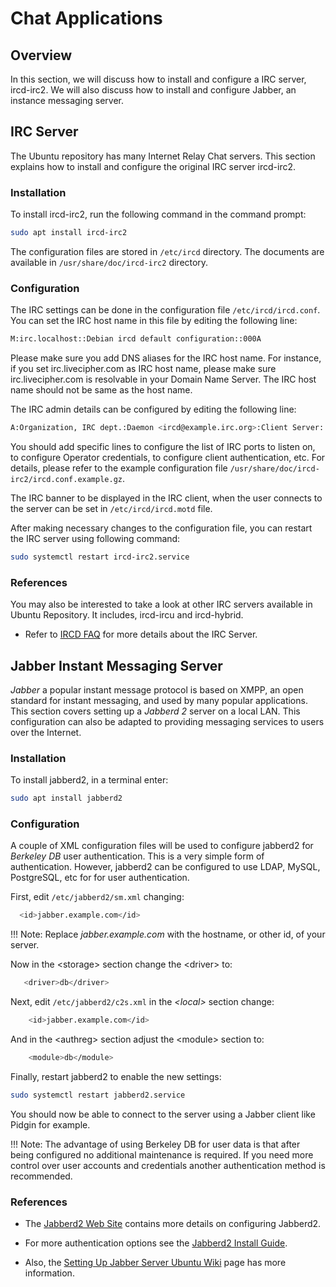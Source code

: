 # Chat Applications 

## Overview 

In this section, we will discuss how to install and configure a IRC server,
ircd-irc2. We will also discuss how to install and configure Jabber, an
instance messaging server.

## IRC Server

The Ubuntu repository has many Internet Relay Chat servers. This section
explains how to install and configure the original IRC server ircd-irc2.

### Installation 

To install ircd-irc2, run the following command in the command prompt:

```bash
sudo apt install ircd-irc2
```

The configuration files are stored in `/etc/ircd` directory. The documents are
available in `/usr/share/doc/ircd-irc2` directory.

### Configuration 

The IRC settings can be done in the configuration file `/etc/ircd/ircd.conf`.
You can set the IRC host name in this file by editing the following line:

```bash
M:irc.localhost::Debian ircd default configuration::000A
```

Please make sure you add DNS aliases for the IRC host name. For instance, if
you set irc.livecipher.com as IRC host name, please make sure
irc.livecipher.com is resolvable in your Domain Name Server. The IRC host name
should not be same as the host name.

The IRC admin details can be configured by editing the following line:

```bash
A:Organization, IRC dept.:Daemon <ircd@example.irc.org>:Client Server::IRCnet:
```

You should add specific lines to configure the list of IRC ports to listen on,
to configure Operator credentials, to configure client authentication, etc.
For details, please refer to the example configuration file
`/usr/share/doc/ircd-irc2/ircd.conf.example.gz`.

The IRC banner to be displayed in the IRC client, when the user connects to
the server can be set in `/etc/ircd/ircd.motd` file.

After making necessary changes to the configuration file, you can restart the
IRC server using following command:

```bash
sudo systemctl restart ircd-irc2.service
```

### References 

You may also be interested to take a look at other IRC servers available in
Ubuntu Repository. It includes, ircd-ircu and ircd-hybrid.

-   Refer to [IRCD FAQ] for more details about the IRC Server.

## Jabber Instant Messaging Server

*Jabber* a popular instant message protocol is based on XMPP, an open standard
for instant messaging, and used by many popular applications. This section
covers setting up a *Jabberd 2* server on a local LAN. This configuration can
also be adapted to providing messaging services to users over the Internet.

### Installation 

To install jabberd2, in a terminal enter:

```bash
sudo apt install jabberd2
```

### Configuration 

A couple of XML configuration files will be used to configure jabberd2 for
*Berkeley DB* user authentication. This is a very simple form of
authentication. However, jabberd2 can be configured to use LDAP, MySQL,
PostgreSQL, etc for for user authentication.

First, edit `/etc/jabberd2/sm.xml` changing:

```bash
  <id>jabber.example.com</id>
```

!!! Note: Replace *jabber.example.com* with the hostname, or other id, of your server.

Now in the &lt;storage&gt; section change the &lt;driver&gt; to:

```bash
   <driver>db</driver>
```

Next, edit `/etc/jabberd2/c2s.xml` in the *&lt;local&gt;* section change:

```bash
    <id>jabber.example.com</id>
```

And in the &lt;authreg&gt; section adjust the &lt;module&gt; section to:

```bash
    <module>db</module>
```

Finally, restart jabberd2 to enable the new settings:

```bash
sudo systemctl restart jabberd2.service
```

You should now be able to connect to the server using a Jabber client like
Pidgin for example.

!!! Note: The advantage of using Berkeley DB for user data is that after being
configured no additional maintenance is required. If you need more control
over user accounts and credentials another authentication method is
recommended.

### References 
-   The [Jabberd2 Web Site] contains more details on configuring Jabberd2.

-   For more authentication options see the [Jabberd2 Install Guide].

-   Also, the [Setting Up Jabber Server Ubuntu Wiki] page has
    more information.

  [IRCD FAQ]: http://www.irc.org/tech_docs/ircnet/faq.html
  [Jabberd2 Web Site]: http://codex.xiaoka.com/wiki/jabberd2:start
  [Jabberd2 Install Guide]: http://www.jabberdoc.org/
  [Setting Up Jabber Server Ubuntu Wiki]: https://help.ubuntu.com/community/SettingUpJabberServer
